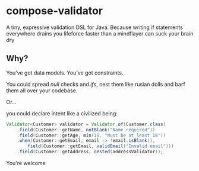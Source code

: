 # compose-validator

A tiny, expressive validation DSL for Java. 
Because writing if statements everywhere drains you lifeforce faster
than a mindflayer can suck your brain dry

## Why?

You’ve got data models. 
You’ve got constraints. 

You could spread *null* checks and *if*s, 
nest them like rusian dolls 
and barf them all over your codebase.

Or… 

you could declare intent like a civilized being:

```java
Validator<Customer> validator = Validator.of(Customer.class)
    .field(Customer::getName, notBlank("Name required"))
    .field(Customer::getAge, min(18, "Must be at least 18"))
    .when(Customer::getEmail, email -> !email.isBlank(),
        field(Customer::getEmail, validEmail("Invalid email")))
    .field(Customer::getAddress, nested(addressValidator));
```

You're welcome
